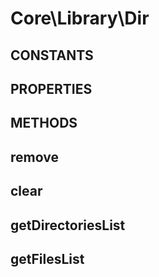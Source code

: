 # Core\Library\Dir
## CONSTANTS

## PROPERTIES

## METHODS

## remove
## clear
## getDirectoriesList
## getFilesList
